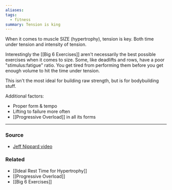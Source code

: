 ```yaml
---
aliases: 
tags:
  - fitness
summary: Tension is king
---
```

When it comes to muscle SIZE (hypertrophy), tension is key. Both time under tension and intensity of tension. 

Interestingly the [[Big 6 Exercises]] aren't necessarily the best possible exercises when it comes to size. Some, like deadlifts and rows, have a poor "stimulus:fatigue" ratio. You get tired from performing them before you get enough volume to hit the time under tension.

This isn't the most ideal for building raw strength, but is for bodybuilding stuff.

Additional factors:
- Proper form & tempo
- Lifting to failure more often
- [[Progressive Overload]] in all its forms

---
### Source
- [Jeff Nippard video](https://youtu.be/71op1DQ2gyo?si=a5o7uCaQSqX6taM1)

### Related
- [[Ideal Rest Time for Hypertrophy]]
- [[Progressive Overload]]
- [[Big 6 Exercises]]